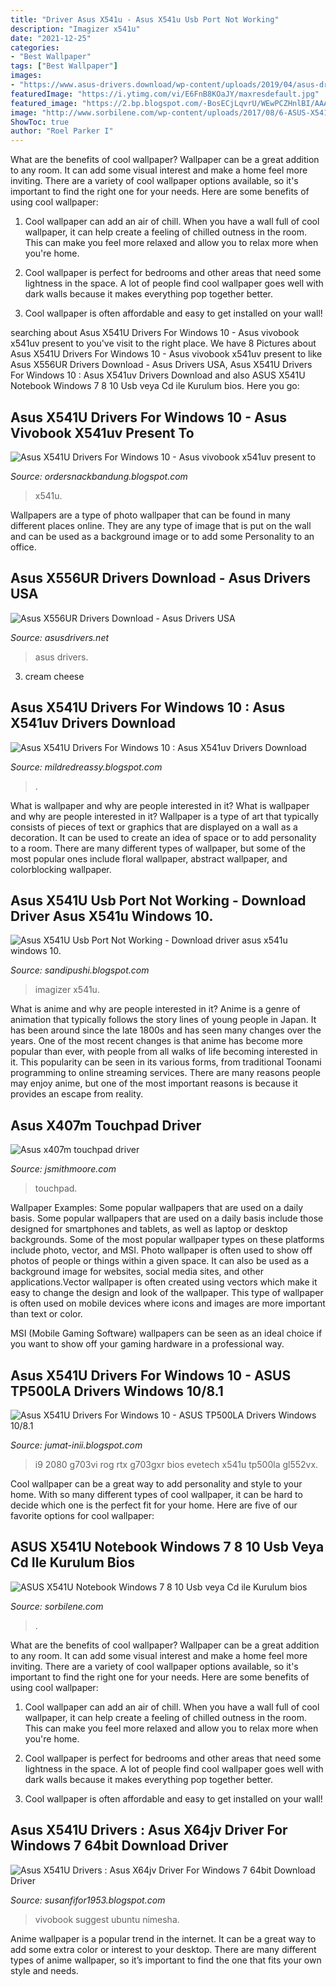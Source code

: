 ```yaml
---
title: "Driver Asus X541u - Asus X541u Usb Port Not Working"
description: "Imagizer x541u"
date: "2021-12-25"
categories:
- "Best Wallpaper"
tags: ["Best Wallpaper"]
images:
- "https://www.asus-drivers.download/wp-content/uploads/2019/04/asus-drivers.download-6.jpg"
featuredImage: "https://i.ytimg.com/vi/E6FnB8KOaJY/maxresdefault.jpg"
featured_image: "https://2.bp.blogspot.com/-BosECjLqvrU/WEwPCZHnlBI/AAAAAAAAIPc/sNa-0ZT_ijMqC_ETyfH5r9n-MDH64bYmQCLcB/s320/asus%2Bx556ur%2Bdrivers.PNG"
image: "http://www.sorbilene.com/wp-content/uploads/2017/08/6-ASUS-X541U-windows-cd-yükleme.jpg"
ShowToc: true
author: "Roel Parker I"
---
```



What are the benefits of cool wallpaper?
Wallpaper can be a great addition to any room. It can add some visual interest and make a home feel more inviting. There are a variety of cool wallpaper options available, so it's important to find the right one for your needs. Here are some benefits of using cool wallpaper: 
1. Cool wallpaper can add an air of chill. When you have a wall full of cool wallpaper, it can help create a feeling of chilled outness in the room. This can make you feel more relaxed and allow you to relax more when you're home. 

2. Cool wallpaper is perfect for bedrooms and other areas that need some lightness in the space. A lot of people find cool wallpaper goes well with dark walls because it makes everything pop together better. 

3. Cool wallpaper is often affordable and easy to get installed on your wall!

	

		
searching about Asus X541U Drivers For Windows 10 - Asus vivobook x541uv present to you've visit to the right place. We have 8 Pictures about Asus X541U Drivers For Windows 10 - Asus vivobook x541uv present to like Asus X556UR Drivers Download - Asus Drivers USA, Asus X541U Drivers For Windows 10 : Asus X541uv Drivers Download and also ASUS X541U Notebook Windows 7 8 10 Usb veya Cd ile Kurulum bios. Here you go:
		
    
## Asus X541U Drivers For Windows 10 - Asus Vivobook X541uv Present To

<img loading=lazy src="https://i.ytimg.com/vi/E6FnB8KOaJY/maxresdefault.jpg" onerror="this.onerror=null;this.src='https://tse4.mm.bing.net/th?id=OIP.SdPaitlj6Ak5GNHuGMbzfQHaEK&amp;pid=15.1';" alt="Asus X541U Drivers For Windows 10 - Asus vivobook x541uv present to">

_Source: ordersnackbandung.blogspot.com_

>x541u. 

	



Wallpapers are a type of photo wallpaper that can be found in many different places online. They are any type of image that is put on the wall and can be used as a background image or to add some Personality to an office.

    
## Asus X556UR Drivers Download - Asus Drivers USA

<img loading=lazy src="https://2.bp.blogspot.com/-BosECjLqvrU/WEwPCZHnlBI/AAAAAAAAIPc/sNa-0ZT_ijMqC_ETyfH5r9n-MDH64bYmQCLcB/s320/asus%2Bx556ur%2Bdrivers.PNG" onerror="this.onerror=null;this.src='https://tse1.mm.bing.net/th?id=OIP.Piiev3Buy2UJlo-Qz4mmsAAAAA&amp;pid=15.1';" alt="Asus X556UR Drivers Download - Asus Drivers USA">

_Source: asusdrivers.net_

>asus drivers. 

	

3. cream cheese 

    
## Asus X541U Drivers For Windows 10 : Asus X541uv Drivers Download

<img loading=lazy src="https://lh6.googleusercontent.com/proxy/NepeqRHi3U5Ca_O6F9S7Kf0UsQOa4eL8m3S-0v0O949s4xvXfDDnKQt9cFrqZtrDsU9jyQ_rW29nIuukoNtz_iIMj-TzJPvq=w1200-h630-pd" onerror="this.onerror=null;this.src='https://tse1.mm.bing.net/th?id=OIP.UmmuHk9VTB2pAaczKtFQCgHaD4&amp;pid=15.1';" alt="Asus X541U Drivers For Windows 10 : Asus X541uv Drivers Download">

_Source: mildredreassy.blogspot.com_

>. 

	

What is wallpaper and why are people interested in it?
What is wallpaper and why are people interested in it?
Wallpaper is a type of art that typically consists of pieces of text or graphics that are displayed on a wall as a decoration. It can be used to create an idea of space or to add personality to a room. There are many different types of wallpaper, but some of the most popular ones include floral wallpaper, abstract wallpaper, and colorblocking wallpaper.

    
## Asus X541U Usb Port Not Working - Download Driver Asus X541u Windows 10.

<img loading=lazy src="http://imagizer.imageshack.us/v2/1280x1024q90/28/fbis.jpg" onerror="this.onerror=null;this.src='https://tse1.mm.bing.net/th?id=OIP.1xp5kWktuqGfbTOM4i7DqAHaFn&amp;pid=15.1';" alt="Asus X541U Usb Port Not Working - Download driver asus x541u windows 10.">

_Source: sandipushi.blogspot.com_

>imagizer x541u. 

	

What is anime and why are people interested in it?
Anime is a genre of animation that typically follows the story lines of young people in Japan. It has been around since the late 1800s and has seen many changes over the years. One of the most recent changes is that anime has become more popular than ever, with people from all walks of life becoming interested in it. This popularity can be seen in its various forms, from traditional Toonami programming to online streaming services. There are many reasons people may enjoy anime, but one of the most important reasons is because it provides an escape from reality.

    
## Asus X407m Touchpad Driver

<img loading=lazy src="https://sp-laptop.ru/image/cache/catalog/products/iYcAAOSwZrhahpJ1-1500x1200.jpg" onerror="this.onerror=null;this.src='https://tse4.mm.bing.net/th?id=OIP.NRUZgngx1kX6S_roIsIUbAHaF7&amp;pid=15.1';" alt="Asus x407m touchpad driver">

_Source: jsmithmoore.com_

>touchpad. 

	

Wallpaper Examples: Some popular wallpapers that are used on a daily basis.
Some popular wallpapers that are used on a daily basis include those designed for smartphones and tablets, as well as laptop or desktop backgrounds. Some of the most popular wallpaper types on these platforms include photo, vector, and MSI. 
Photo wallpaper is often used to show off photos of people or things within a given space. It can also be used as a background image for websites, social media sites, and other applications.Vector wallpaper is often created using vectors which make it easy to change the design and look of the wallpaper. This type of wallpaper is often used on mobile devices where icons and images are more important than text or color. 

MSI (Mobile Gaming Software) wallpapers can be seen as an ideal choice if you want to show off your gaming hardware in a professional way.

    
## Asus X541U Drivers For Windows 10 - ASUS TP500LA Drivers Windows 10/8.1

<img loading=lazy src="https://www.asus-drivers.download/wp-content/uploads/2019/04/asus-drivers.download-6.jpg" onerror="this.onerror=null;this.src='https://tse3.mm.bing.net/th?id=OIP.OPjgrlXpYTXL2eUNXmw5kwAAAA&amp;pid=15.1';" alt="Asus X541U Drivers For Windows 10 - ASUS TP500LA Drivers Windows 10/8.1">

_Source: jumat-inii.blogspot.com_

>i9 2080 g703vi rog rtx g703gxr bios evetech x541u tp500la gl552vx. 

	

Cool wallpaper can be a great way to add personality and style to your home. With so many different types of cool wallpaper, it can be hard to decide which one is the perfect fit for your home. Here are five of our favorite options for cool wallpaper: 

    
## ASUS X541U Notebook Windows 7 8 10 Usb Veya Cd Ile Kurulum Bios

<img loading=lazy src="http://www.sorbilene.com/wp-content/uploads/2017/08/6-ASUS-X541U-windows-cd-yükleme.jpg" onerror="this.onerror=null;this.src='https://tse1.mm.bing.net/th?id=OIP.lge-mHglFVoP4XXQ_P0waQHaFj&amp;pid=15.1';" alt="ASUS X541U Notebook Windows 7 8 10 Usb veya Cd ile Kurulum bios">

_Source: sorbilene.com_

>. 

	

What are the benefits of cool wallpaper?
Wallpaper can be a great addition to any room. It can add some visual interest and make a home feel more inviting. There are a variety of cool wallpaper options available, so it's important to find the right one for your needs. Here are some benefits of using cool wallpaper: 
1. Cool wallpaper can add an air of chill. When you have a wall full of cool wallpaper, it can help create a feeling of chilled outness in the room. This can make you feel more relaxed and allow you to relax more when you're home. 

2. Cool wallpaper is perfect for bedrooms and other areas that need some lightness in the space. A lot of people find cool wallpaper goes well with dark walls because it makes everything pop together better. 

3. Cool wallpaper is often affordable and easy to get installed on your wall!

    
## Asus X541U Drivers : Asus X64jv Driver For Windows 7 64bit Download Driver

<img loading=lazy src="https://miro.medium.com/max/1400/1*Sp_yFnYqdzMagqJC2B2aDQ.jpeg" onerror="this.onerror=null;this.src='https://tse3.mm.bing.net/th?id=OIP.K9LHM7TBsEsZqnkjpRpAOAHaFj&amp;pid=15.1';" alt="Asus X541U Drivers : Asus X64jv Driver For Windows 7 64bit Download Driver">

_Source: susanfifor1953.blogspot.com_

>vivobook suggest ubuntu nimesha. 

	

Anime wallpaper is a popular trend in the internet. It can be a great way to add some extra color or interest to your desktop. There are many different types of anime wallpaper, so it’s important to find the one that fits your own style and needs.

